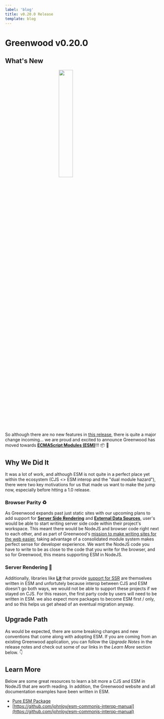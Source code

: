 ```yaml
---
label: 'blog'
title: v0.20.0 Release
template: blog
---
```


# Greenwood v0.20.0

## What's New

<img src="/assets/nodejs.png" style="display: block; width: 30%; margin: 0 auto;"/>

So although there are no new features in [this release](https://github.com/ProjectEvergreen/greenwood/releases/tag/v0.20.0), there is quite a major change incoming... we are proud and excited to announce Greenwood has moved towards [**ECMAScript Modules (ESM)**](https://nodejs.org/api/esm.html)!!!  📦 🥳


## Why We Did It
It was a lot of work, and although ESM is not quite in a perfect place yet within the ecosystem (CJS <> ESM interop and the "dual module hazard"), there were two key motivations for us that made us want to make the jump now, especially before htting a 1.0 release.

### Browser Parity ♻️
As Greenwood expands past just static sites with our upcoming plans to add support for [**Server Side Rendering**](https://github.com/ProjectEvergreen/greenwood/issues/708) and [**External Data Sources**](https://github.com/ProjectEvergreen/greenwood/issues/21), user's would be able to start writing server side code within their project's workspace.  This meant there would be NodeJS and browser code right next to each other, and as part of Greenwood's [mission to make writing sites for the web easier](/about/), taking advantage of a consolidated module system makes perfect sense for developer experience.  We want the NodeJS code you have to write to be as close to the code that you write for the browser, and so for Greenwood, this means supporting ESM in NodeJS.

### Server Rendering 🚀
Additionally, libraries like [**Lit**](https://lit.dev/) that provide [support for SSR](https://github.com/lit/lit/tree/main/packages/labs/ssr) are themselves written in ESM and unfortutely because interop between CJS and ESM doesn't go both ways, we would not be able to support these projects if we stayed on CJS.  For this reason, the first party code by users will need to be written in ESM.  we also expect more packages to become ESM first / only, and so this helps us get ahead of an eventual migration anyway.


## Upgrade Path
As would be expected, there are some breaking changes and new conventions that come along with adopting ESM.  If you are coming from an existing Greenwood application, you can follow the _Upgrade Notes_ in the release notes and check out some of our links in the _Learn More_ section below. 👇


## Learn More
Below are some great resources to learn a bit more a CJS and ESM in NodeJS that are worth reading.  In addition, the Greenwood website and all documentation examples have been written in ESM.

- [Pure ESM Package](https://gist.github.com/sindresorhus/a39789f98801d908bbc7ff3ecc99d99c)
- [https://github.com/johnloy/esm-commonjs-interop-manual](https://github.com/johnloy/esm-commonjs-interop-manual)